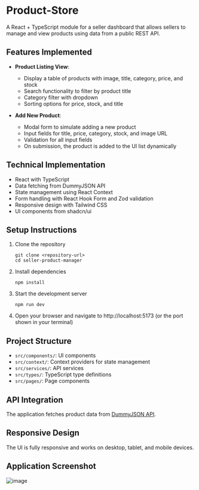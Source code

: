 
# Product-Store

A React + TypeScript module for a seller dashboard that allows sellers to manage and view products using data from a public REST API.

## Features Implemented

- **Product Listing View**:
  - Display a table of products with image, title, category, price, and stock
  - Search functionality to filter by product title
  - Category filter with dropdown
  - Sorting options for price, stock, and title
  
- **Add New Product**:
  - Modal form to simulate adding a new product
  - Input fields for title, price, category, stock, and image URL
  - Validation for all input fields
  - On submission, the product is added to the UI list dynamically

## Technical Implementation

- React with TypeScript
- Data fetching from DummyJSON API
- State management using React Context
- Form handling with React Hook Form and Zod validation
- Responsive design with Tailwind CSS
- UI components from shadcn/ui

## Setup Instructions

1. Clone the repository
   ```
   git clone <repository-url>
   cd seller-product-manager
   ```

2. Install dependencies
   ```
   npm install
   ```

3. Start the development server
   ```
   npm run dev
   ```

4. Open your browser and navigate to http://localhost:5173 (or the port shown in your terminal)

## Project Structure

- `src/components/`: UI components
- `src/context/`: Context providers for state management
- `src/services/`: API services
- `src/types/`: TypeScript type definitions
- `src/pages/`: Page components

## API Integration

The application fetches product data from [DummyJSON API](https://dummyjson.com/products).

## Responsive Design

The UI is fully responsive and works on desktop, tablet, and mobile devices.


##  Application Screenshot

![image](https://github.com/user-attachments/assets/f7733c51-5dd0-4ac1-b0e6-2675fd538768)


